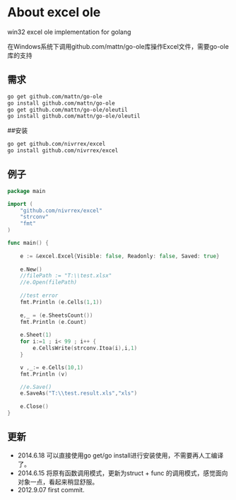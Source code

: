 ﻿# About excel ole

win32 excel ole implementation for golang

在Windows系统下调用github.com/mattn/go-ole库操作Excel文件，需要go-ole库的支持

## 需求

``` bash
go get github.com/mattn/go-ole
go install github.com/mattn/go-ole
go get github.com/mattn/go-ole/oleutil
go install github.com/mattn/go-ole/oleutil
```

##安装
``` bash
go get github.com/nivrrex/excel
go install github.com/nivrrex/excel
```

## 例子
``` go
package main

import (
	"github.com/nivrrex/excel"
	"strconv"
	"fmt"
)

func main() {
	
	e := &excel.Excel{Visible: false, Readonly: false, Saved: true}
	
	e.New()
	//filePath := "T:\\test.xlsx"
	//e.Open(filePath)
	
	//test error
	fmt.Println (e.Cells(1,1))
	
	e,_ = (e.SheetsCount())
	fmt.Println (e.Count)
	
	e.Sheet(1)
	for i:=1 ; i< 99 ; i++ {
		e.CellsWrite(strconv.Itoa(i),i,1)
	}

	v ,_:= e.Cells(10,1)
	fmt.Println (v)

	//e.Save()
	e.SaveAs("T:\\test.result.xls","xls")
	
	e.Close()
}

``` 

## 更新
+ 2014.6.18 可以直接使用go get/go install进行安装使用，不需要再人工编译了。
+ 2014.6.15 将原有函数调用模式，更新为struct + func 的调用模式，感觉面向对象一点，看起来稍显舒服。
+ 2012.9.07 first commit.